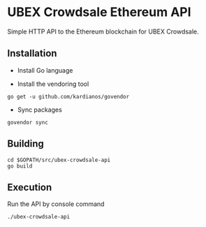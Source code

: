 # UBEX Crowdsale Ethereum API

Simple HTTP API to the Ethereum blockchain for UBEX Crowdsale.

## Installation

* Install Go language

* Install the vendoring tool

```console
go get -u github.com/kardianos/govendor
```

* Sync packages

```console
govendor sync
```

## Building

```console
cd $GOPATH/src/ubex-crowdsale-api
go build
```

## Execution

Run the API by console command

```console
./ubex-crowdsale-api
```
